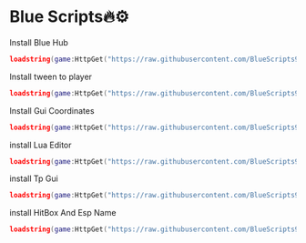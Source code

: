 # Blue Scripts🔥⚙️

Install Blue Hub
```lua
loadstring(game:HttpGet("https://raw.githubusercontent.com/BlueScripts99/BlueScripts/main/BlueHub9999999999.lua"))()
```
Install tween to player
```lua
loadstring(game:HttpGet("https://raw.githubusercontent.com/BlueScripts99/BlueScripts/main/TweenToPlayer.lua"))()
```
Install Gui Coordinates
```lua
loadstring(game:HttpGet("https://raw.githubusercontent.com/BlueScripts99/BlueScripts/main/GuiCoordinates.lua"))()
```
install Lua Editor
```lua
loadstring(game:HttpGet("https://raw.githubusercontent.com/BlueScripts99/BlueScripts/main/Editor.lua"))()
```
install Tp Gui
```lua
loadstring(game:HttpGet("https://raw.githubusercontent.com/BlueScripts99/BlueScripts/main/TpGui.lua"))()
```
install HitBox And Esp Name 
```lua
loadstring(game:HttpGet("https://raw.githubusercontent.com/BlueScripts99/BlueScripts/main/HitboxAndEspName.lua"))()
```
